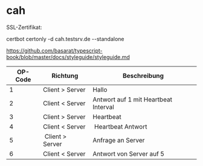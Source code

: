 # cah

SSL-Zertifikat:

certbot certonly -d cah.testsrv.de --standalone

https://github.com/basarat/typescript-book/blob/master/docs/styleguide/styleguide.md

OP-Code | Richtung        | Beschreibung
--------|-----------------|--------------
1       | Client > Server | Hallo
2       | Client < Server | Antwort auf 1 mit Heartbeat Interval
3       | Client > Server | Heartbeat
4       | Client < Server | Heartbeat Antwort
5       | Client > Server | Anfrage an Server
6       | Client < Server | Antwort von Server auf 5
